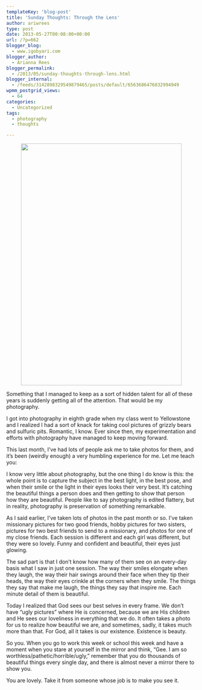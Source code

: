 ```yaml
---
templateKey: 'blog-post'
title: 'Sunday Thoughts: Through the Lens'
author: ariwrees
type: post
date: 2013-05-27T00:08:00+00:00
url: /?p=662
blogger_blog:
  - www.igobyari.com
blogger_author:
  - Arianna Rees
blogger_permalink:
  - /2013/05/sunday-thoughts-through-lens.html
blogger_internal:
  - /feeds/3142898329549879465/posts/default/6563686476832994949
wpmm_postgrid_views:
  - 64
categories:
  - Uncategorized
tags:
  - photography
  - thoughts

---
```

<div dir="ltr" style="text-align: left;">
  <div style="clear: both; text-align: center;">
    <a href="http://www.igobyari.com/wp-content/uploads/2013/05/DSC7580-1.jpg" style="margin-left: 1em; margin-right: 1em;"><img border="0" height="640" src="http://www.igobyari.com/wp-content/uploads/2013/05/DSC7580.jpg" width="426" /></a>
  </div>
  
  <p>
    Something that I managed to keep as a sort of hidden talent for all of these years is suddenly getting all of the attention. That would be my photography.
  </p>
  
  <p>
    I got into photography in eighth grade when my class went to Yellowstone and I realized I had a sort of knack for taking cool pictures of grizzly bears and sulfuric pits. Romantic, I know. Ever since then, my experimentation and efforts with photography have managed to keep moving forward.
  </p>
  
  <p>
    This last month, I&#8217;ve had lots of people ask me to take photos for them, and it&#8217;s been (weirdly enough) a very humbling experience for me. Let me teach you:
  </p>
  
  <p>
    I know very little about photography, but the one thing I do know is this: the whole point is to capture the subject in the best light, in the best pose, and when their smile or the light in their eyes looks their very best. It&#8217;s catching the beautiful things a person does and then getting to show that person how they are beautiful. People like to say photography is edited flattery, but in reality, photography is preservation of something remarkable.
  </p>
  
  <p>
    As I said earlier, I&#8217;ve taken lots of photos in the past month or so. I&#8217;ve taken missionary pictures for two good friends, hobby pictures for two sisters, pictures for two best friends to send to a missionary, and photos for one of my close friends. Each session is different and each girl was different, but they were so lovely. Funny and confident and beautiful, their eyes just glowing.
  </p>
  
  <p>
    The sad part is that I don&#8217;t know how many of them see on an every-day basis what I saw in just one session. The way their smiles elongate when they laugh, the way their hair swings around their face when they tip their heads, the way their eyes crinkle at the corners when they smile. The things they say that make me laugh, the things they say that inspire me. Each minute detail of them is beautiful.
  </p>
  
  <p>
    Today I realized that God sees our best selves in every frame. We don&#8217;t have &#8220;ugly pictures&#8221; where He is concerned, because we are His children and He sees our loveliness in everything that we do. It often takes a photo for us to realize how beautiful we are, and sometimes, sadly, it takes much more than that. For God, all it takes is our existence. Existence is beauty.
  </p>
  
  <p>
    So you. When you go to work this week or school this week and have a moment when you stare at yourself in the mirror and think, &#8220;Gee. I am so worthless/pathetic/horrible/ugly,&#8221; remember that<i>&nbsp;</i>you do thousands of beautiful things every single day, and there is almost never a mirror there to show you.
  </p>
  
  <p>
    You are lovely. Take it from someone whose job is to make you see it.
  </p>
</div>